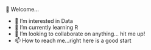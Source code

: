 👋 Welcome...

- 👀 I’m interested in Data
- 🌱 I’m currently learning R 
- 💞️ I’m looking to collaborate on anything... hit me up!
- 📫 How to reach me...right here is a good start
